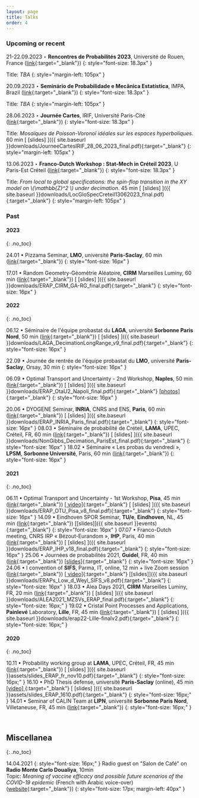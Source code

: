 ```yaml
---
layout: page
title: Talks
order: 4
---
```


<!--- TOC
{:toc}


### Upcoming

07/07/2021 - **Franco-Dutch meeting, CNRS International Research Project "Bézout-Eurandom"**, Amphithéâtre Hermite, [Institut Henri Poincaré](http://www.ihp.fr/){:target="_blank"}, Paris ([link](https://perso.math.u-pem.fr/le_ny.arnaud/PreliminaryProgramIHP-July-Bezout-TUe-V14.pdf){:target="_blank"}). 40 min
{: style="font-size: 20px" }

_On the phase diagram of Euclidean Random Assignment Problems at low dimensions_
{: style="margin-left: 40px" }

<!--[slides <i class="fa fa-file-pdf-o" aria-hidden="true"></i>]({{ site.baseurl }}events){:target="_blank"}
{: style="margin-left: 40px" }
s

-->


### Upcoming or recent

21-22.09.2023 &#x2023; **Rencontres de Probabilités 2023**, Université de Rouen, France ([link](https://lmrs.univ-rouen.fr/fr/content/rencontres-de-probabilites-2023){:target="_blank"})
{: style="font-size: 18.3px" }

Title: _TBA_ <!--[ [slides] ](#){:target="_blank"}-->
{: style="margin-left: 105px" }


20.09.2023 &#x2023; **Seminário de Probabilidade e Mecânica Estatística**, IMPA, Brazil ([link](https://spmes.impa.br/){:target="_blank"})
{: style="font-size: 18.3px" }

Title: _TBA_ <!--[ [slides] ](#){:target="_blank"}-->
{: style="margin-left: 105px" }


28.06.2023 &#x2023; **Journée Cartes**, IRIF, Université Paris-Cité ([link](https://indico.in2p3.fr/event/30166/){:target="_blank"})
{: style="font-size: 18.3px" }


Title: _Mosaïques de Poisson-Voronoï idéales sur les espaces hyperboliques_. 60 min [ [slides] ]({{ site.baseurl }}downloads/JourneeCartesIRIF_28_06_2023_final.pdf){:target="_blank"}
{: style="margin-left: 105px" }


13.06.2023 &#x2023; **Franco-Dutch Workshop : Stat-Mech in Créteil 2023**, U Paris-Est Créteil ([link](https://lama.u-pem.fr/evenements/seminaire/groupe_de_travail_probabilites/franco_dutch_workshop_stat_mech_in_creteil_2023){:target="_blank"})
{: style="font-size: 18.3px" }


Title: _From local to global specifications: the spin-flop transition in the XY model on \\(\mathbb{Z}^2 \\) under decimation_. 45 min  [ [slides] ]({{ site.baseurl }}downloads/LocGloSpecCreteil13062023_final.pdf){:target="_blank"}
{: style="margin-left: 105px" }



### Past


#### 2023
{: .no_toc}

24.01 &#x2022; Pizzama Seminar, **LMO**, université **Paris-Saclay**, 60 min ([link](https://conferences.cirm-math.fr/3021.html){:target="_blank"})
{: style="font-size: 16px" }


17.01 &#x2022; Random Geometry-Géométrie Aléatoire, **CIRM** Marseilles Luminy, 60 min ([link](https://conferences.cirm-math.fr/3021.html){:target="_blank"})  [ [slides] ]({{ site.baseurl }}downloads/ERAP_CIRM_GA-RG_final.pdf){:target="_blank"}
{: style="font-size: 16px" }

#### 2022
{: .no_toc}

06.12 &#x2022; Séminaire de l'équipe probastat du **LAGA**, université **Sorbonne Paris Nord**, 50 min ([link](https://www.math.univ-paris13.fr/laga/index.php/fr/ps/seminaires){:target="_blank"})  [ [slides] ]({{ site.baseurl }}downloads/LAGA_DecimationLongRange_v9_final.pdf){:target="_blank"}
{: style="font-size: 16px" }


22.09 &#x2022; Journée de rentrée de l'équipe probastat du **LMO**, université **Paris-Saclay**, Orsay, 30 min
{: style="font-size: 16px" }

06.09 &#x2022; Optimal Transport and Uncertainty - 2nd Workshop, **Naples**, 50 min ([link](https://sites.google.com/view/otau2){:target="_blank"}) [ [slides] ]({{ site.baseurl }}downloads/ERAP_OtaU2_Napoli_final.pdf){:target="_blank"} [ [photos] ](https://sites.google.com/view/otau2/photos){:target="_blank"}
{: style="font-size: 16px" }


<!--Title: _Lattice Helmholtz decomposition in a two-dimensional ERAP_. 50 min [ [slides] ]({{ site.baseurl }}downloads/ERAP_OtaU2_Napoli_final.pdf){:target="_blank"}
{: style="margin-left: 40px" }
-->
20.06 &#x2022; DYOGENE Seminar, **INRIA**, CNRS and ENS, **Paris**, 60 min ([link](https://www.di.ens.fr/dyogene/index.html){:target="_blank"}) [ [slides] ]({{ site.baseurl }}downloads/ERAP_INRIA_Paris_final.pdf){:target="_blank"}
{: style="font-size: 16px" }
08.03 &#x2022; Séminaire de probabilité de Créteil, **LAMA**, UPEC, Créteil, FR, 60 min ([link](https://lama.u-pem.fr/evenements/seminaire/groupe_de_travail_probabilites/decimation_dans_les_modeles_dising_et_xy_a_d_2){:target="_blank"}) [ [slides] ]({{ site.baseurl }}downloads/NonGibbs_Decimation_ParisEst_final.pdf){:target="_blank"}
{: style="font-size: 16px" }
18.02 &#x2022; Séminaire &#171; Les probas du vendredi &#187;, **LPSM**, **Sorbonne Université**, Paris, 60 min ([link](https://www.lpsm.paris/seminaires/probasduvendredi/index#b6-50:~:text=Matteo%20D%27Achille%20(LAMA)%20ERAP%20%3A%20du%20pont%20brownien%20%C3%A0%20la%20fonction%20%5Cvartheta_4%20de%20Jacobi){:target="_blank"})
{: style="font-size: 16px" }

#### 2021
{: .no_toc}

06.11 &#x2022; Optimal Transport and Uncertainty - 1st Workshop, **Pisa**, 45 min ([link](https://indico.cs.dm.unipi.it/event/12/){:target="_blank"}) [[<i class="fa fa-youtube fa-align-center-1x" aria-hidden="true"></i> video]](https://drive.google.com/file/d/10wfRI0MZS2UnDIAGcq3a9AQJT9DSQGwe/view){:target="_blank"} [ [slides] ]({{ site.baseurl }}downloads/ERAP_OTU_Pisa_v8_final.pdf){:target="_blank"}
{: style="font-size: 16px" }
14.09 &#x2022; Eindhoven SPOR Seminar, **TU/e**, **Eindhoven**, NL, 45 min ([link](https://www.eurandom.tue.nl/eindhoven-spor-seminar/){:target="_blank"}) [[slides]]({{ site.baseurl }}events){:target="_blank"}
{: style="font-size: 16px" }
07.07 &#x2022; Franco-Dutch meeting, CNRS IRP &#171; Bézout-Eurandom &#187;, **IHP**, Paris, 40 min ([link](https://perso.math.u-pem.fr/le_ny.arnaud/PreliminaryProgramIHP-July-Bezout-TUe-V14.pdf){:target="_blank"}) [ [slides] ]({{ site.baseurl }}downloads/ERAP_IHP_v18_final.pdf){:target="_blank"}
{: style="font-size: 16px" }
25.06 &#x2022;  Journées de probabilités 2021, **Guidel**, FR, 40 min ([link](https://journees-probabilites.univ-rennes1.fr/programme.htm){:target="_blank"}) [[slides]](https://journees-probabilites.univ-rennes1.fr/exposes/D%27Achille.pdf){:target="_blank"}
{: style="font-size: 16px" }
24.06 &#x2022; I convention of **SIFS**, Parma, IT, online, 12 min + live Zoom session ([link](http://www.fisicastatistica.unipr.it/conf/PARMA2021/welcome.php){:target="_blank"}) [[<i class="fa fa-youtube fa-align-center-1x" aria-hidden="true"></i> video]](https://www.youtube.com/watch?v=4RcOiW20C_E){:target="_blank"} [[slides]]({{ site.baseurl }}downloads/ERAPs_Low_d_Weyl_SIFS_v8.pdf){:target="_blank"}
{: style="font-size: 16px" }
18.03 &#x2022; Alea Days 2021, **CIRM** Marseilles Luminy, FR, 20 min ([link](https://gt-alea.math.cnrs.fr/alea2021/){:target="_blank"}) [ [slides] ]({{ site.baseurl }}downloads/ALEA2021_MZSVs_ERAP_final.pdf){:target="_blank"}
{: style="font-size: 16px;" }
19.02 &#x2022; Cristal Point Processes and Applications, **Painlevé** Laboratory, **Lille**, FR, 45 min ([link](http://seminaire.univ-lille1.fr/node/544){:target="_blank"}) [ [slides] ]({{ site.baseurl }}downloads/erap22-Lille-finalv2.pdf){:target="_blank"}
{: style="font-size: 16px;" }

#### 2020
{: .no_toc}

10.11 &#x2022; Probability working group at **LAMA**, UPEC, Créteil, FR, 45 min ([link](https://lama.u-pem.fr/evenements/seminaire/groupe_de_travail_probabilites/le_probleme_dassignation_aleatoire_euclidienne){:target="_blank"}) [ [slides] ]({{ site.baseurl }}assets/slides_ERAP_fr_nov10.pdf){:target="_blank"}
{: style="font-size: 16px;" }
16.10 &#x2022; PhD Thesis defense, université **Paris-Saclay** (online), 45 min [ [video] ](https://eu.bbcollab.com/recording/e2afdc2198204451bd3bf8c7de4f1ec7){:target="_blank"} [ [slides] ]({{ site.baseurl }}assets/slides_ERAP_1610.pdf){:target="_blank"}
{: style="font-size: 16px;" }
14.01 &#x2022; Seminar of CALIN Team at **LIPN**, université **Sorbonne Paris Nord**, Villetaneuse, FR, 45 min ([link](https://lipn.univ-paris13.fr/~banderier/Seminaires/){:target="_blank"})
{: style="font-size: 16px;" }



<!--

20.06 &#x2022; DYOGENE Seminar, INRIA, CNRS and ENS, Paris ([link](https://www.di.ens.fr/dyogene/index.html){:target="_blank"}). 60 min
{: style="font-size: 16px" }

Title: _Back and forth between the beta distribution and edge stochastic domination in ERAPs_, [slides <i class="fa fa-file-pdf-o" aria-hidden="true"></i>]({{ site.baseurl }}downloads/ERAP_INRIA_Paris_final.pdf){:target="_blank"}
{: style="font-size: 17px; margin-left: 40px" }


08.03 &#x2022; Séminaire de probabilité de Créteil, LAMA, université Paris-Est Créteil, FR ([link](https://lama.u-pem.fr/evenements/seminaire/groupe_de_travail_probabilites/decimation_dans_les_modeles_dising_et_xy_a_d_2){:target="_blank"}). 60 min
{: style="font-size: 16px" }
_Décimation dans les modèles d'Ising et \\( XY \\) à \\(d \leq 2\\)_, [slides <i class="fa fa-file-pdf-o" aria-hidden="true"></i>]({{ site.baseurl }}downloads/NonGibbs_Decimation_ParisEst_final.pdf){:target="_blank"}
{: style="font-size: 17px; margin-left: 40px" }


18.02 - Les probas du vendredi, LPSM, Sorbonne Université, Paris ([link](https://www.lpsm.paris/agenda/seminaires-gdt/les-probas-du-vendredi/matte-dachille-erap-du-pont-brownien-%C3%A0-la-fonction-theta_4-de-jacobi/){:target="_blank"}). 60 min
{: style="font-size: 16px" }
_ERAP : du pont brownien à la fonction \\(\vartheta_4\\) de Jacobi_
{: style="font-size: 17px; margin-left: 40px" }


#### 2021
{: .no_toc}

26.11 &#x2022; Optimal Transport and Uncertainty, Pisa, IT, ([link](https://indico.cs.dm.unipi.it/event/12/){:target="_blank"}). 45 min
{: style="font-size: 16px" }
_Euclidean Random Assignment Problems, old and new_, [<i class="fa fa-youtube fa-align-center-1x" aria-hidden="true"></i> video](https://drive.google.com/file/d/10wfRI0MZS2UnDIAGcq3a9AQJT9DSQGwe/view){:target="_blank"}, [slides <i class="fa fa-file-pdf-o" aria-hidden="true"></i>]({{ site.baseurl }}downloads/ERAP_OTU_Pisa_v8_final.pdf){:target="_blank"}
{: style="font-size: 17px; margin-left: 40px" }

14.09 &#x2022; Eindhoven SPOR Seminar, TU/e, Eindhoven, NL, ([link](https://www.eurandom.tue.nl/eindhoven-spor-seminar/){:target="_blank"}). 45 min
{: style="font-size: 16px" }
_One dimensional ERAPs: anomalous scaling and critical hyperbolae_, [slides <i class="fa fa-file-pdf-o" aria-hidden="true"></i>]({{ site.baseurl }}events){:target="_blank"}
{: style="font-size: 17px; margin-left: 40px" }


07.07 &#x2022; Franco-Dutch meeting, CNRS IRP "Bézout-Eurandom", [Institut Henri Poincaré](http://www.ihp.fr/){:target="_blank"}, Paris ([link](https://perso.math.u-pem.fr/le_ny.arnaud/PreliminaryProgramIHP-July-Bezout-TUe-V14.pdf){:target="_blank"}). 40 min
{: style="font-size: 16px" }
_On the phase diagram of Euclidean Random Assignment Problems at low dimensions_, [slides <i class="fa fa-file-pdf-o" aria-hidden="true"></i>]({{ site.baseurl }}downloads/ERAP_IHP_v18_final.pdf){:target="_blank"}
{: style="font-size: 17px; margin-left: 40px" }

25.06 &#x2022;  Journées de probabilités 2021, Guidel, FR, ([link](https://journees-probabilites.univ-rennes1.fr/programme.htm){:target="_blank"}). 40 min
{: style="font-size: 16px" }
_Euclidean Random Assignment Problems: origin, state of the art and some open problems in one dimension_, [slides <i class="fa fa-file-pdf-o" aria-hidden="true"></i>](https://journees-probabilites.univ-rennes1.fr/exposes/D%27Achille.pdf){:target="_blank"}
{: style="font-size: 17px; margin-left: 40px" }


24.06 &#x2022; I convention of SIFS, Parma, IT, ([link](http://www.fisicastatistica.unipr.it/conf/PARMA2021/welcome.php){:target="_blank"}). 12 min + live Zoom session
{: style="font-size: 16px" }
_Consequences of Weyl's law in low-dimensional Euclidean Random Assignment Problems_ <br/> [<i class="fa fa-youtube fa-align-center-1x" aria-hidden="true"></i> video](https://www.youtube.com/watch?v=4RcOiW20C_E){:target="_blank"}, [slides <i class="fa fa-file-pdf-o" aria-hidden="true"></i>]({{ site.baseurl }}downloads/ERAPs_Low_d_Weyl_SIFS_v8.pdf){:target="_blank"}
{: style="font-size: 17px; margin-left: 40px" }

18.03 &#x2022; Alea Days 2021, Centre International de Rencontres Mathématiques - Marseilles Luminy, ([link](https://gt-alea.math.cnrs.fr/alea2021/){:target="_blank"}) 20 min
{: style="font-size: 16px;" }
_Multiple \\(\zeta^*\\) values in the one dimensional ERAP with stretched-exponentially distributed points_<br/> <a href="{{  site.baseurl }}downloads/ALEA2021_MZSVs_ERAP_final.pdf" target="\_blank">slides <i class="fa fa-file-pdf-o" aria-hidden="true"></i></a>
{: style="font-size: 17px; margin-left: 40px" }


19.02 &#x2022; Cristal Point Processes and Applications, Painlevé Laboratory, université de Lille, ([link](http://seminaire.univ-lille1.fr/node/544){:target="_blank"}), 45 min
{: style="font-size: 16px;" }
_Différences d'énergie asymptotique dans l'ERAP sur des variétés bidimensionnelles_, <a href="{{  site.baseurl }}downloads/erap22-Lille-finalv2.pdf" target="\_blank">slides <i class="fa fa-file-pdf-o" aria-hidden="true"></i></a>
{: style="font-size: 17px; margin-left: 40px" }



#### 2020
{: .no_toc}

10.11 &#x2022; Probability working group at LAMA, université Paris-Est Créteil, ([link](https://lama.u-pem.fr/evenements/seminaire/groupe_de_travail_probabilites/le_probleme_dassignation_aleatoire_euclidienne){:target="_blank"}). 45 min
{: style="font-size: 16px;" }
_Le problème d'assignation aléatoire euclidienne: état de l'art et quelques problèmes ouverts en dimension \\(d \leq 2 \\)_, <a href="{{  site.baseurl }}assets/slides_ERAP_fr_nov10.pdf" target="\_blank">slides <i class="fa fa-file-pdf-o" aria-hidden="true"></i></a>
{: style="font-size: 17px; margin-left: 40px" }

16.10 &#x2022; PhD thesis defense, université Paris-Saclay. 45 min
{: style="font-size: 16px;" }
_Statistical properties of the Euclidean random assignment problem_, ([video](https://eu.bbcollab.com/recording/e2afdc2198204451bd3bf8c7de4f1ec7){:target="_blank"} + <a href="{{  site.baseurl }}assets/slides_ERAP_1610.pdf" target="\_blank">slides <i class="fa fa-file-pdf-o" aria-hidden="true"></i></a>)
{: style="font-size: 17px; margin-left: 40px" }


14.01 &#x2022; Seminar of CALIN Team at LIPN, université Sorbonne Paris Nord, ([link](https://lipn.univ-paris13.fr/~banderier/Seminaires/){:target="_blank"}). 45 min
{: style="font-size: 16px;" }
_Le problème d'assignation aléatoire euclidienne: état de l'art et quelques résultats récents en dimension \\(d=1\\)_
{: style="font-size: 17px; margin-left: 40px" }

-->
<br/>

## Miscellanea
{: .no_toc}

14.04.2021
{: style="font-size: 16px;" }
 Radio guest on "Salon de Café" on **Radio Monte Carlo Doualiya**, 10min <br/> Topic: _Meaning of vaccine efficacy and possible future scenarios of the COVID-19 epidemic_ (French with Arabic voice-over) ([website](https://mc-d.co/1b5W){:target="_blank"})
 {: style="font-size: 17px; margin-left: 40px" }

 <br/>
